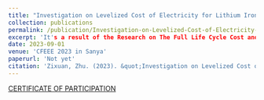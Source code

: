 ```yaml
---
title: "Investigation on Levelized Cost of Electricity for Lithium Iron Phosphate Batteries"
collection: publications
permalink: /publication/Investigation-on-Levelized-Cost-of-Electricity-for-Lithium-Iron-Phosphate-Batteries
excerpt: 'It's a result of the Research on The Full Life Cycle Cost and Return Mechanism of New Energy Storage.'
date: 2023-09-01
venue: 'CFEEE 2023 in Sanya'
paperurl: 'Not yet'
citation: 'Zixuan, Zhu. (2023). &quot;Investigation on Levelized Cost of Electricity for Lithium Iron Phosphate Batteries.&quot; <i>CFEEE 2023</i>. CF2345.'
---
```


[CERTIFICATE OF PARTICIPATION](https://ZhuZixuan0809.github.io/files/CF2345.pdf)
